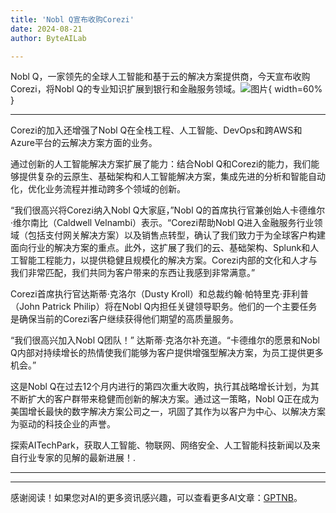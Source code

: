 ```yaml
---
title: 'Nobl Q宣布收购Corezi'
date: 2024-08-21
author: ByteAILab

---
```


Nobl Q，一家领先的全球人工智能和基于云的解决方案提供商，今天宣布收购Corezi，将Nobl Q的专业知识扩展到银行和金融服务领域。![图片](https://ai-techpark.com/wp-content/uploads/2024/08/Nobl-Q-a-960x540.jpg){ width=60% }

---
Corezi的加入还增强了Nobl Q在全栈工程、人工智能、DevOps和跨AWS和Azure平台的云解决方案方面的业务。

通过创新的人工智能解决方案扩展了能力：结合Nobl Q和Corezi的能力，我们能够提供复杂的云原生、基础架构和人工智能解决方案，集成先进的分析和智能自动化，优化业务流程并推动跨多个领域的创新。

“我们很高兴将Corezi纳入Nobl Q大家庭，”Nobl Q的首席执行官兼创始人卡德维尔·维尔南比（Caldwell Velnambi）表示。“Corezi帮助Nobl Q进入金融服务行业领域（包括支付网关解决方案）以及销售点转型，确认了我们致力于为全球客户构建面向行业的解决方案的重点。此外，这扩展了我们的云、基础架构、Splunk和人工智能工程能力，以提供稳健且规模化的解决方案。Corezi内部的文化和人才与我们非常匹配，我们共同为客户带来的东西让我感到非常满意。”

Corezi首席执行官达斯蒂·克洛尔（Dusty Kroll）和总裁约翰·帕特里克·菲利普（John Patrick Philip）将在Nobl Q内担任关键领导职务。他们的一个主要任务是确保当前的Corezi客户继续获得他们期望的高质量服务。

“我们很高兴加入Nobl Q团队！” 达斯蒂·克洛尔补充道。“卡德维尔的愿景和Nobl Q内部对持续增长的热情使我们能够为客户提供增强型解决方案，为员工提供更多机会。”

这是Nobl Q在过去12个月内进行的第四次重大收购，执行其战略增长计划，为其不断扩大的客户群带来稳健而创新的解决方案。通过这一策略，Nobl Q正在成为美国增长最快的数字解决方案公司之一，巩固了其作为以客户为中心、以解决方案为驱动的科技企业的声誉。

探索AITechPark，获取人工智能、物联网、网络安全、人工智能科技新闻以及来自行业专家的见解的最新进展！.

---
---
感谢阅读！如果您对AI的更多资讯感兴趣，可以查看更多AI文章：[GPTNB](https://gptnb.com)。